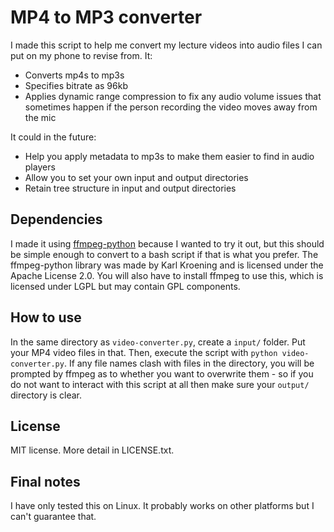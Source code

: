# MP4 to MP3 converter

I made this script to help me convert my lecture videos into audio files I can put on my phone to revise from. It:
 * Converts mp4s to mp3s
 * Specifies bitrate as 96kb
 * Applies dynamic range compression to fix any audio volume issues that sometimes happen if the person recording the video moves away from the mic

It could in the future:
 * Help you apply metadata to mp3s to make them easier to find in audio players
 * Allow you to set your own input and output directories
 * Retain tree structure in input and output directories 

## Dependencies

I made it using [ffmpeg-python](https://github.com/kkroening/ffmpeg-python/) because I wanted to try it out, but this should be simple enough to convert to a bash script if that is what you prefer. The ffmpeg-python library was made by Karl Kroening and is licensed under the Apache License 2.0. You will also have to install ffmpeg to use this, which is licensed under LGPL but may contain GPL components.

## How to use

In the same directory as `video-converter.py`, create a `input/` folder. Put your MP4 video files in that. Then, execute the script with `python video-converter.py`. If any file names clash with files in the directory, you will be prompted by ffmpeg as to whether you want to overwrite them - so if you do not want to interact with this script at all then make sure your `output/` directory is clear.

## License

MIT license. More detail in LICENSE.txt.

## Final notes

I have only tested this on Linux. It probably works on other platforms but I can't guarantee that.
